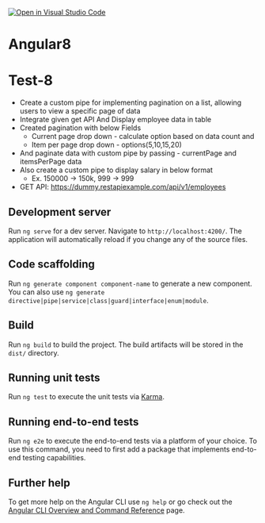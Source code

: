[![Open in Visual Studio Code](https://classroom.github.com/assets/open-in-vscode-2e0aaae1b6195c2367325f4f02e2d04e9abb55f0b24a779b69b11b9e10269abc.svg)](https://classroom.github.com/online_ide?assignment_repo_id=19362954&assignment_repo_type=AssignmentRepo)
# Angular8

# Test-8
- Create a custom pipe for implementing pagination on a list, allowing users to view a specific page of data
- Integrate given get API And Display employee data in table
- Created pagination with below Fields 
    - Current page drop down -  calculate option based on data count and   
    - Item per page drop down -  options(5,10,15,20) 
- And paginate data with custom pipe by passing - currentPage and itemsPerPage data
- Also create a custom pipe to display salary in below format
    - Ex. 150000 -> 150k, 999 -> 999
- GET API: https://dummy.restapiexample.com/api/v1/employees

## Development server

Run `ng serve` for a dev server. Navigate to `http://localhost:4200/`. The application will automatically reload if you change any of the source files.

## Code scaffolding

Run `ng generate component component-name` to generate a new component. You can also use `ng generate directive|pipe|service|class|guard|interface|enum|module`.

## Build

Run `ng build` to build the project. The build artifacts will be stored in the `dist/` directory.

## Running unit tests

Run `ng test` to execute the unit tests via [Karma](https://karma-runner.github.io).

## Running end-to-end tests

Run `ng e2e` to execute the end-to-end tests via a platform of your choice. To use this command, you need to first add a package that implements end-to-end testing capabilities.

## Further help

To get more help on the Angular CLI use `ng help` or go check out the [Angular CLI Overview and Command Reference](https://angular.io/cli) page.

